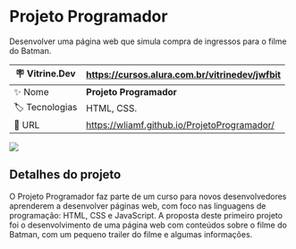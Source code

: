 # Projeto Programador

Desenvolver uma página web que simula compra de ingressos para o filme do Batman.

| :placard: Vitrine.Dev |  https://cursos.alura.com.br/vitrinedev/jwfbit   |
| -------------  | --- |
| :sparkles: Nome        | **Projeto Programador**
| :label: Tecnologias | HTML, CSS.
| :rocket: URL         | https://wliamf.github.io/ProjetoProgramador/

<!-- Inserir imagem com a #vitrinedev ao final do link -->
![](https://user-images.githubusercontent.com/116922569/215510933-65fc5b35-4df3-4d02-929e-d0bea2536914.png#vitrinedev)

## Detalhes do projeto

O Projeto Programador faz parte de um curso para novos desenvolvedores aprenderem a desenvolver páginas web, com foco nas linguagens de programação: HTML, CSS e JavaScript.
A proposta deste primeiro projeto foi o desenvolvimento de uma página web com conteúdos sobre o filme do Batman, com um pequeno trailer do filme e algumas informações.
